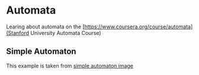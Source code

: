 # Automata

Learing about automata on the [https://www.coursera.org/course/automata](Stanford University Automata Course)

## Simple Automaton

This example is taken from [simple automaton image](file:///simpleautomaton.png)

